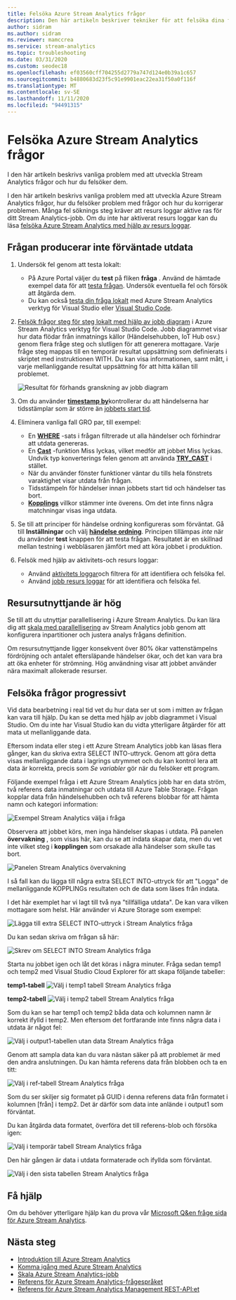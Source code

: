 ```yaml
---
title: Felsöka Azure Stream Analytics frågor
description: Den här artikeln beskriver tekniker för att felsöka dina frågor i Azure Stream Analytics-jobb.
author: sidram
ms.author: sidram
ms.reviewer: mamccrea
ms.service: stream-analytics
ms.topic: troubleshooting
ms.date: 03/31/2020
ms.custom: seodec18
ms.openlocfilehash: ef03560cff704255d2779a747d124e0b39a1c657
ms.sourcegitcommit: b4880683d23f5c91e9901eac22ea31f50a0f116f
ms.translationtype: MT
ms.contentlocale: sv-SE
ms.lasthandoff: 11/11/2020
ms.locfileid: "94491315"
---
```

# <a name="troubleshoot-azure-stream-analytics-queries"></a>Felsöka Azure Stream Analytics frågor

I den här artikeln beskrivs vanliga problem med att utveckla Stream Analytics frågor och hur du felsöker dem.

I den här artikeln beskrivs vanliga problem med att utveckla Azure Stream Analytics frågor, hur du felsöker problem med frågor och hur du korrigerar problemen. Många fel söknings steg kräver att resurs loggar aktive ras för ditt Stream Analytics-jobb. Om du inte har aktiverat resurs loggar kan du läsa [felsöka Azure Stream Analytics med hjälp av resurs loggar](stream-analytics-job-diagnostic-logs.md).

## <a name="query-is-not-producing-expected-output"></a>Frågan producerar inte förväntade utdata

1.  Undersök fel genom att testa lokalt:

    - På Azure Portal väljer du **test** på fliken **fråga** . Använd de hämtade exempel data för att [testa frågan](stream-analytics-test-query.md). Undersök eventuella fel och försök att åtgärda dem.   
    - Du kan också [testa din fråga lokalt](stream-analytics-live-data-local-testing.md) med Azure Stream Analytics verktyg för Visual Studio eller [Visual Studio Code](visual-studio-code-local-run-live-input.md). 

2.  [Felsök frågor steg för steg lokalt med hjälp av jobb diagram](debug-locally-using-job-diagram-vs-code.md) i Azure Stream Analytics verktyg för Visual Studio Code. Jobb diagrammet visar hur data flödar från inmatnings källor (Händelsehubben, IoT Hub osv.) genom flera fråge steg och slutligen för att generera mottagare. Varje fråge steg mappas till en temporär resultat uppsättning som definierats i skriptet med instruktionen WITH. Du kan visa informationen, samt mått, i varje mellanliggande resultat uppsättning för att hitta källan till problemet.

    ![Resultat för förhands granskning av jobb diagram](./media/debug-locally-using-job-diagram-vs-code/preview-result.png)

3.  Om du använder [**timestamp by**](/stream-analytics-query/timestamp-by-azure-stream-analytics)kontrollerar du att händelserna har tidsstämplar som är större än [jobbets start tid](./stream-analytics-time-handling.md).

4.  Eliminera vanliga fall GRO par, till exempel:
    - En [**WHERE**](/stream-analytics-query/where-azure-stream-analytics) -sats i frågan filtrerade ut alla händelser och förhindrar att utdata genereras.
    - En [**Cast**](/stream-analytics-query/cast-azure-stream-analytics) -funktion Miss lyckas, vilket medför att jobbet Miss lyckas. Undvik typ konverterings felen genom att använda [**TRY_CAST**](/stream-analytics-query/try-cast-azure-stream-analytics) i stället.
    - När du använder fönster funktioner väntar du tills hela fönstrets varaktighet visar utdata från frågan.
    - Tidsstämpeln för händelser innan jobbets start tid och händelser tas bort.
    - [**Kopplings**](/stream-analytics-query/join-azure-stream-analytics) villkor stämmer inte överens. Om det inte finns några matchningar visas inga utdata.

5.  Se till att principer för händelse ordning konfigureras som förväntat. Gå till **Inställningar** och välj [**händelse ordning**](./stream-analytics-time-handling.md). Principen tillämpas *inte* när du använder **test** knappen för att testa frågan. Resultatet är en skillnad mellan testning i webbläsaren jämfört med att köra jobbet i produktion. 

6. Felsök med hjälp av aktivitets-och resurs loggar:
    - Använd [aktivitets loggar](../azure-resource-manager/management/view-activity-logs.md)och filtrera för att identifiera och felsöka fel.
    - Använd [jobb resurs loggar](stream-analytics-job-diagnostic-logs.md) för att identifiera och felsöka fel.

## <a name="resource-utilization-is-high"></a>Resursutnyttjande är hög

Se till att du utnyttjar parallellisering i Azure Stream Analytics. Du kan lära dig att [skala med parallellisering](stream-analytics-parallelization.md) av Stream Analytics jobb genom att konfigurera inpartitioner och justera analys frågans definition.

Om resursutnyttjande ligger konsekvent över 80% ökar vattenstämpelns fördröjning och antalet eftersläpande händelser ökar, och det kan vara bra att öka enheter för strömning. Hög användning visar att jobbet använder nära maximalt allokerade resurser.

## <a name="debug-queries-progressively"></a>Felsöka frågor progressivt

Vid data bearbetning i real tid vet du hur data ser ut som i mitten av frågan kan vara till hjälp. Du kan se detta med hjälp av jobb diagrammet i Visual Studio. Om du inte har Visual Studio kan du vidta ytterligare åtgärder för att mata ut mellanliggande data.

Eftersom indata eller steg i ett Azure Stream Analytics jobb kan läsas flera gånger, kan du skriva extra SELECT INTO-uttryck. Genom att göra detta visas mellanliggande data i lagrings utrymmet och du kan kontrol lera att data är korrekta, precis som *Se variabler* gör när du felsöker ett program.

Följande exempel fråga i ett Azure Stream Analytics jobb har en data ström, två referens data inmatningar och utdata till Azure Table Storage. Frågan kopplar data från händelsehubben och två referens blobbar för att hämta namn och kategori information:

![Exempel Stream Analytics välja i fråga](./media/stream-analytics-select-into/stream-analytics-select-into-query1.png)

Observera att jobbet körs, men inga händelser skapas i utdata. På panelen **övervakning** , som visas här, kan du se att indata skapar data, men du vet inte vilket steg i **kopplingen** som orsakade alla händelser som skulle tas bort.

![Panelen Stream Analytics övervakning](./media/stream-analytics-select-into/stream-analytics-select-into-monitor.png)

I så fall kan du lägga till några extra SELECT INTO-uttryck för att "Logga" de mellanliggande KOPPLINGs resultaten och de data som läses från indata.

I det här exemplet har vi lagt till två nya "tillfälliga utdata". De kan vara vilken mottagare som helst. Här använder vi Azure Storage som exempel:

![Lägga till extra SELECT INTO-uttryck i Stream Analytics fråga](./media/stream-analytics-select-into/stream-analytics-select-into-outputs.png)

Du kan sedan skriva om frågan så här:

![Skrev om SELECT INTO Stream Analytics fråga](./media/stream-analytics-select-into/stream-analytics-select-into-query2.png)

Starta nu jobbet igen och låt det köras i några minuter. Fråga sedan temp1 och temp2 med Visual Studio Cloud Explorer för att skapa följande tabeller:

**temp1-tabell** 
 ![ Välj i temp1 tabell Stream Analytics fråga](./media/stream-analytics-select-into/stream-analytics-select-into-temp-table-1.png)

**temp2-tabell** 
 ![ Välj i temp2 tabell Stream Analytics fråga](./media/stream-analytics-select-into/stream-analytics-select-into-temp-table-2.png)

Som du kan se har temp1 och temp2 båda data och kolumnen namn är korrekt ifylld i temp2. Men eftersom det fortfarande inte finns några data i utdata är något fel:

![Välj i output1-tabellen utan data Stream Analytics fråga](./media/stream-analytics-select-into/stream-analytics-select-into-out-table-1.png)

Genom att sampla data kan du vara nästan säker på att problemet är med den andra anslutningen. Du kan hämta referens data från blobben och ta en titt:

![Välj i ref-tabell Stream Analytics fråga](./media/stream-analytics-select-into/stream-analytics-select-into-ref-table-1.png)

Som du ser skiljer sig formatet på GUID i denna referens data från formatet i kolumnen [från] i temp2. Det är därför som data inte anlände i output1 som förväntat.

Du kan åtgärda data formatet, överföra det till referens-blob och försöka igen:

![Välj i temporär tabell Stream Analytics fråga](./media/stream-analytics-select-into/stream-analytics-select-into-ref-table-2.png)

Den här gången är data i utdata formaterade och ifyllda som förväntat.

![Välj i den sista tabellen Stream Analytics fråga](./media/stream-analytics-select-into/stream-analytics-select-into-final-table.png)

## <a name="get-help"></a>Få hjälp

Om du behöver ytterligare hjälp kan du prova vår [Microsoft Q&en fråge sida för Azure Stream Analytics](/answers/topics/azure-stream-analytics.html).

## <a name="next-steps"></a>Nästa steg

* [Introduktion till Azure Stream Analytics](stream-analytics-introduction.md)
* [Komma igång med Azure Stream Analytics](stream-analytics-real-time-fraud-detection.md)
* [Skala Azure Stream Analytics-jobb](stream-analytics-scale-jobs.md)
* [Referens för Azure Stream Analytics-frågespråket](/stream-analytics-query/stream-analytics-query-language-reference)
* [Referens för Azure Stream Analytics Management REST-API:et](/rest/api/streamanalytics/)
